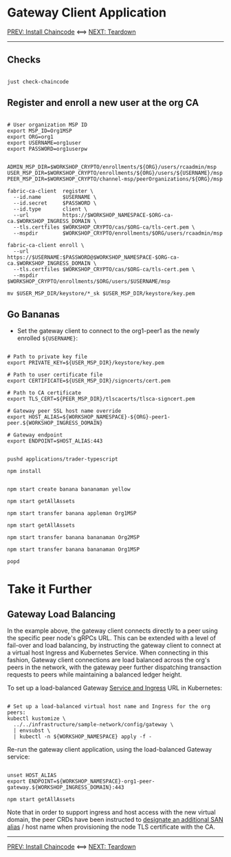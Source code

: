 # Gateway Client Application

[PREV: Install Chaincode](30-chaincode.md) <==> [NEXT: Teardown](90-teardown.md)

---

## Checks

```shell

just check-chaincode

```


## Register and enroll a new user at the org CA

```shell

# User organization MSP ID
export MSP_ID=Org1MSP        
export ORG=org1
export USERNAME=org1user
export PASSWORD=org1userpw

```

```shell

ADMIN_MSP_DIR=$WORKSHOP_CRYPTO/enrollments/${ORG}/users/rcaadmin/msp
USER_MSP_DIR=$WORKSHOP_CRYPTO/enrollments/${ORG}/users/${USERNAME}/msp
PEER_MSP_DIR=$WORKSHOP_CRYPTO/channel-msp/peerOrganizations/${ORG}/msp

fabric-ca-client  register \
  --id.name       $USERNAME \
  --id.secret     $PASSWORD \
  --id.type       client \
  --url           https://$WORKSHOP_NAMESPACE-$ORG-ca-ca.$WORKSHOP_INGRESS_DOMAIN \
  --tls.certfiles $WORKSHOP_CRYPTO/cas/$ORG-ca/tls-cert.pem \
  --mspdir        $WORKSHOP_CRYPTO/enrollments/$ORG/users/rcaadmin/msp

fabric-ca-client enroll \
  --url           https://$USERNAME:$PASSWORD@$WORKSHOP_NAMESPACE-$ORG-ca-ca.$WORKSHOP_INGRESS_DOMAIN \
  --tls.certfiles $WORKSHOP_CRYPTO/cas/$ORG-ca/tls-cert.pem \
  --mspdir        $WORKSHOP_CRYPTO/enrollments/$ORG/users/$USERNAME/msp

mv $USER_MSP_DIR/keystore/*_sk $USER_MSP_DIR/keystore/key.pem

```

## Go Bananas

- Set the gateway client to connect to the org1-peer1 as the newly enrolled `${USERNAME}`:
```shell

# Path to private key file
export PRIVATE_KEY=${USER_MSP_DIR}/keystore/key.pem

# Path to user certificate file
export CERTIFICATE=${USER_MSP_DIR}/signcerts/cert.pem

# Path to CA certificate
export TLS_CERT=${PEER_MSP_DIR}/tlscacerts/tlsca-signcert.pem

# Gateway peer SSL host name override
export HOST_ALIAS=${WORKSHOP_NAMESPACE}-${ORG}-peer1-peer.${WORKSHOP_INGRESS_DOMAIN}

# Gateway endpoint
export ENDPOINT=$HOST_ALIAS:443

```

```shell

pushd applications/trader-typescript

npm install

```

```shell

npm start create banana bananaman yellow

npm start getAllAssets

npm start transfer banana appleman Org1MSP

npm start getAllAssets

npm start transfer banana bananaman Org2MSP

npm start transfer banana bananaman Org1MSP

popd

```

# Take it Further 

## Gateway Load Balancing

In the example above, the gateway client connects directly to a peer using the specific peer node's 
gRPCs URL.  This can be extended with a level of fail-over and load balancing, by instructing the gateway 
client to connect at a virtual host Ingress and Kubernetes Service.  When connecting in this fashion,
Gateway client connections are load balanced across the org's peers in the network, with the gateway
peer further dispatching transaction requests to peers while maintaining a balanced ledger height.

To set up a load-balanced Gateway [Service and Ingress](../../infrastructure/sample-network/config/gateway/org1-peer-gateway.yaml) URL in Kubernetes:
```shell

# Set up a load-balanced virtual host name and Ingress for the org peers:
kubectl kustomize \
  ../../infrastructure/sample-network/config/gateway \
  | envsubst \
  | kubectl -n ${WORKSHOP_NAMESPACE} apply -f -  

```

Re-run the gateway client application, using the load-balanced Gateway service:
```shell

unset HOST_ALIAS
export ENDPOINT=${WORKSHOP_NAMESPACE}-org1-peer-gateway.${WORKSHOP_INGRESS_DOMAIN}:443

npm start getAllAssets

```

Note that in order to support ingress and host access with the new virtual domain, the peer 
CRDs have been instructed to [designate an additional SAN alias](../../infrastructure/sample-network/config/peers/org1-peer1.yaml#L69)
/ host name when provisioning the node TLS certificate with the CA.


---

[PREV: Install Chaincode](30-chaincode.md) <==> [NEXT: Teardown](90-teardown.md)
